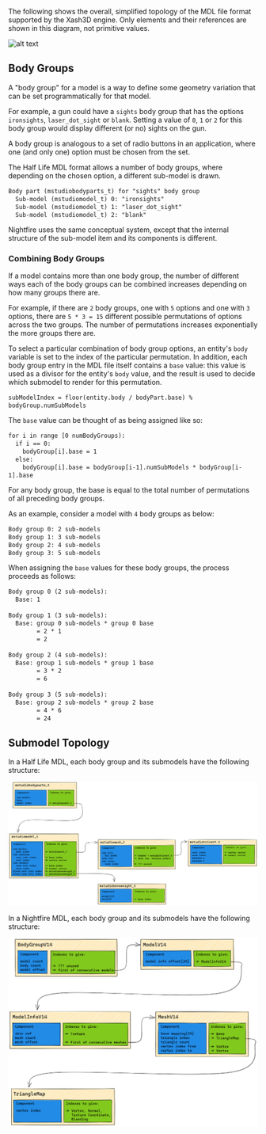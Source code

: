 The following shows the overall, simplified topology of the MDL file format supported by the Xash3D engine. Only elements and their references are shown in this diagram, not primitive values.

![alt text](images/MDLTopology.png "MDL Topology")

## Body Groups

A "body group" for a model is a way to define some geometry variation that can be set programmatically for that model.

For example, a gun could have a `sights` body group that has the options `ironsights`, `laser_dot_sight` or `blank`. Setting a value of `0`, `1` or `2` for this body group would display different (or no) sights on the gun.

A body group is analogous to a set of radio buttons in an application, where one (and only one) option must be chosen from the set.

The Half Life MDL format allows a number of body groups, where depending on the chosen option, a different sub-model is drawn.

```
Body part (mstudiobodyparts_t) for "sights" body group
  Sub-model (mstudiomodel_t) 0: "ironsights"
  Sub-model (mstudiomodel_t) 1: "laser_dot_sight"
  Sub-model (mstudiomodel_t) 2: "blank"
```

Nightfire uses the same conceptual system, except that the internal structure of the sub-model item and its components is different.

### Combining Body Groups

If a model contains more than one body group, the number of different ways each of the body groups can be combined increases depending on how many
groups there are.

For example, if there are `2` body groups, one with `5` options and one with `3` options, there are `5 * 3 = 15` different possible permutations of options across the two groups. The number of permutations increases exponentially the more groups there are.

To select a particular combination of body group options, an entity's `body` variable is set to the index of the particular permutation. In addition, each body group entry in the MDL file itself contains a `base` value: this value is used as a divisor for the entity's `body` value, and the result is used to decide which submodel to render for this permutation.

```
subModelIndex = floor(entity.body / bodyPart.base) % bodyGroup.numSubModels
```

The `base` value can be thought of as being assigned like so:

```
for i in range [0 numBodyGroups):
  if i == 0:
    bodyGroup[i].base = 1
  else:
    bodyGroup[i].base = bodyGroup[i-1].numSubModels * bodyGroup[i-1].base
```

For any body group, the base is equal to the total number of permutations of all preceding body groups.

As an example, consider a model with `4` body groups as below:

```
Body group 0: 2 sub-models
Body group 1: 3 sub-models
Body group 2: 4 sub-models
Body group 3: 5 sub-models
```

When assigning the `base` values for these body groups, the process proceeds as follows:

```
Body group 0 (2 sub-models):
  Base: 1

Body group 1 (3 sub-models):
  Base: group 0 sub-models * group 0 base
        = 2 * 1
        = 2

Body group 2 (4 sub-models):
  Base: group 1 sub-models * group 1 base
        = 3 * 2
        = 6

Body group 3 (5 sub-models):
  Base: group 2 sub-models * group 2 base
        = 4 * 6
        = 24
```
## Submodel Topology

In a Half Life MDL, each body group and its submodels have the following structure:

![alt text](images/HLSubmodel.png "Half Life Submodel Topology")

In a Nightfire MDL, each body group and its submodels have the following structure:

![alt text](images/NFSubmodel.png "Nightfire Submodel Topology")
